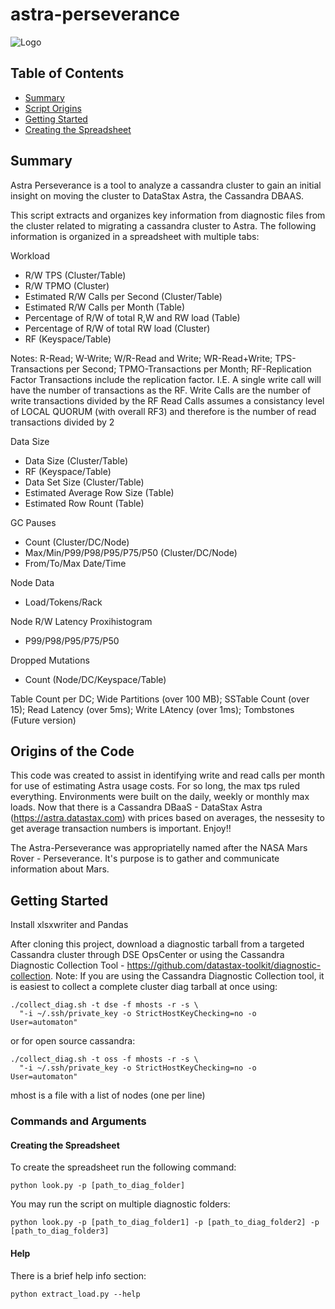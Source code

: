 # astra-perseverance 
![Logo](https://user-images.githubusercontent.com/32074414/111834321-cf245180-88c9-11eb-9862-2c83cb527ff6.png)

<!-- TABLE OF CONTENTS -->
## Table of Contents

* [Summary](#summary)
* [Script Origins](#origins-of-the-code)
* [Getting Started](#getting-started)
* [Creating the Spreadsheet](#using-the-cluster-load-spreadsheet)

<!-- SUMMARY -->
## Summary
Astra Perseverance is a tool to analyze a cassandra cluster to gain an initial insight on moving the cluster to DataStax Astra, the Cassandra DBAAS.

This script extracts and organizes key information from diagnostic files from the cluster related to migrating a cassandra cluster to Astra. The following information is organized in a spreadsheet with multiple tabs:

Workload 
 * R/W TPS (Cluster/Table)
 * R/W TPMO (Cluster)
 * Estimated R/W Calls per Second (Cluster/Table)
 * Estimated R/W Calls per Month (Table)
 * Percentage of R/W of total R,W and RW load (Table)
 * Percentage of R/W of total RW load (Cluster)
 * RF (Keyspace/Table) 

Notes:
  R-Read; W-Write; W/R-Read and Write; WR-Read+Write; TPS-Transactions per Second; TPMO-Transactions per Month; RF-Replication Factor
  Transactions include the replication factor. I.E. A single write call will have the number of transactions as the RF.
  Write Calls are the number of write transactions divided by the RF
  Read Calls assumes a consistancy level of LOCAL QUORUM (with overall RF3) and therefore is the number of read transactions divided by 2

Data Size
 * Data Size (Cluster/Table)
 * RF (Keyspace/Table)
 * Data Set Size (Cluster/Table)
 * Estimated Average Row Size (Table)
 * Estimated Row Rount (Table)

GC Pauses
 * Count (Cluster/DC/Node)
 * Max/Min/P99/P98/P95/P75/P50 (Cluster/DC/Node)
 * From/To/Max Date/Time

Node Data
 * Load/Tokens/Rack

Node R/W Latency Proxihistogram
 * P99/P98/P95/P75/P50

Dropped Mutations
 * Count (Node/DC/Keyspace/Table)

Table Count per DC;
Wide Partitions (over 100 MB);
SSTable Count (over 15);
Read Latency (over 5ms);
Write LAtency (over 1ms);
Tombstones (Future version)



<!-- ORIGINS OF THE CODE -->
## Origins of the Code
This code was created to assist in identifying write and read calls per month for use of estimating Astra usage costs.  For so long, the max tps ruled everything.  Environments were built on the daily, weekly or monthly max loads.  Now that there is a Cassandra DBaaS - DataStax Astra (https://astra.datastax.com) with prices based on averages, the nessesity to get average transaction numbers is important. Enjoy!! 

The Astra-Perseverance was appropriatelly named after the NASA Mars Rover - Perseverance.  It's purpose is to gather and communicate information about Mars.   

<!-- GETTING STARTED -->
## Getting Started
Install xlsxwriter and Pandas

After cloning this project, download a diagnostic tarball from a targeted Cassandra cluster through DSE OpsCenter or using the Cassandra Diagnostic Collection Tool - https://github.com/datastax-toolkit/diagnostic-collection. 
Note: If you are using the Cassandra Diagnostic Collection tool, it is easiest to collect a complete cluster diag tarball at once using:
```
./collect_diag.sh -t dse -f mhosts -r -s \
  "-i ~/.ssh/private_key -o StrictHostKeyChecking=no -o User=automaton"
```
or for open source cassandra:
```
./collect_diag.sh -t oss -f mhosts -r -s \
  "-i ~/.ssh/private_key -o StrictHostKeyChecking=no -o User=automaton"
```
mhost is a file with a list of nodes (one per line)

### Commands and Arguments

#### Creating the Spreadsheet
To create the spreadsheet run the following command:
```
python look.py -p [path_to_diag_folder]
```
You may run the script on multiple diagnostic folders:
```
python look.py -p [path_to_diag_folder1] -p [path_to_diag_folder2] -p [path_to_diag_folder3]
```

#### Help
There is a brief help info section:
```
python extract_load.py --help
``` 
